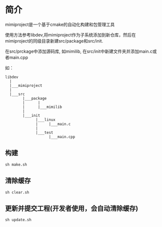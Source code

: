# 简介
mimiproject是一个基于cmake的自动化构建和包管理工具

使用方法参考libdev,将mimiproject作为子系统添加到新仓库，然后在mimiproject的同级目录新建src/package和src/init.

在src/prckage中添加源码库, 如mimilib, 在src/init中新建文件夹并添加main.c或者main.cpp

如：

``` 
libdev
  |
  |___mimiproject
  |
  |___src
        |___package 
        |      |
        |      |___mimilib
        |      
        |___init
              |___linux
              |     |___main.c
              |
              |___test
                    |___main.cpp
```

## 构建
```
sh make.sh
```

## 清除缓存
```
sh clear.sh
```

## 更新并提交工程(开发者使用，会自动清除缓存)
```
sh update.sh
```